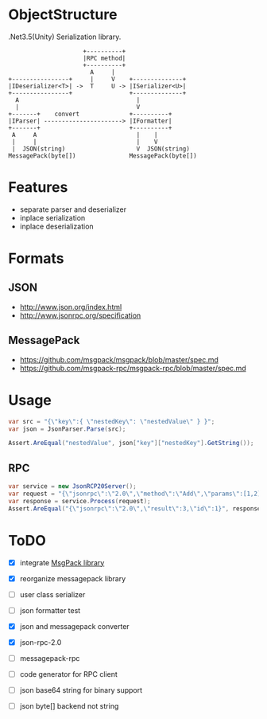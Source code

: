 # ObjectStructure
.Net3.5(Unity) Serialization library.

```
                     +----------+
                     |RPC method|
                     +----------+
                       A     |
+----------------+     |     V    +--------------+
|IDeserializer<T>| ->  T     U -> |ISerializer<U>|
+----------------+                +--------------+
  A                                 |
  |                                 V
+-------+    convert              +----------+
|IParser| ----------------------> |IFormatter|
+-------+                         +----------+
 A     A                            |    |
 |     |                            |    V
 |  JSON(string)                    V  JSON(string)
MessagePack(byte[])               MessagePack(byte[])
```

# Features
* separate parser and deserializer
* inplace serialization
* inplace deserialization

# Formats

## JSON
* http://www.json.org/index.html
* http://www.jsonrpc.org/specification

## MessagePack
* https://github.com/msgpack/msgpack/blob/master/spec.md
* https://github.com/msgpack-rpc/msgpack-rpc/blob/master/spec.md

# Usage

```cs
var src = "{\"key\":{ \"nestedKey\": \"nestedValue\" } }";
var json = JsonParser.Parse(src);

Assert.AreEqual("nestedValue", json["key"]["nestedKey"].GetString());
```

## RPC

```cs
var service = new JsonRCP20Server();
var request = "{\"jsonrpc\":\"2.0\",\"method\":\"Add\",\"params\":[1,2],\"id\":1}";
var response = service.Process(request);
Assert.AreEqual("{\"jsonrpc\":\"2.0\",\"result\":3,\"id\":1}", response);
```

# ToDO
* [x] integrate [MsgPack library](https://github.com/ousttrue/NMessagePack)
* [x] reorganize messagepack library
* [ ] user class serializer
* [ ] json formatter test
* [x] json and messagepack converter
* [x] json-rpc-2.0
* [ ] messagepack-rpc
* [ ] code generator for RPC client
* [ ] json base64 string for binary support
* [ ] json byte[] backend not string

